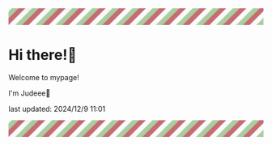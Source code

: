 <!-- Header image -->
<img src="./pokemon/pokemon_21.png" width="1000">

# Hi there!👋

Welcome to mypage!

I'm Judeee🐷

last updated: 2024/12/9 11:01

<!-- Footer image -->
<img src="./pokemon/pokemon_21.png" width="1000">

